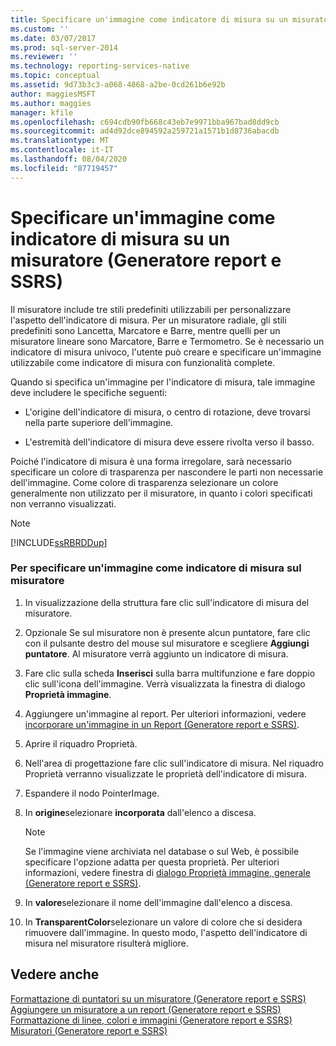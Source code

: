 ```yaml
---
title: Specificare un'immagine come indicatore di misura su un misuratore (Generatore report e SSRS) | Microsoft Docs
ms.custom: ''
ms.date: 03/07/2017
ms.prod: sql-server-2014
ms.reviewer: ''
ms.technology: reporting-services-native
ms.topic: conceptual
ms.assetid: 9d73b3c3-a068-4868-a2be-0cd261b6e92b
author: maggiesMSFT
ms.author: maggies
manager: kfile
ms.openlocfilehash: c694cdb90fb668c43eb7e9971bba967bad8dd9cb
ms.sourcegitcommit: ad4d92dce894592a259721a1571b1d8736abacdb
ms.translationtype: MT
ms.contentlocale: it-IT
ms.lasthandoff: 08/04/2020
ms.locfileid: "87719457"
---
```

# <a name="specify-an-image-as-a-pointer-on-a-gauge-report-builder-and-ssrs"></a>Specificare un'immagine come indicatore di misura su un misuratore (Generatore report e SSRS)
  Il misuratore include tre stili predefiniti utilizzabili per personalizzare l'aspetto dell'indicatore di misura. Per un misuratore radiale, gli stili predefiniti sono Lancetta, Marcatore e Barre, mentre quelli per un misuratore lineare sono Marcatore, Barre e Termometro. Se è necessario un indicatore di misura univoco, l'utente può creare e specificare un'immagine utilizzabile come indicatore di misura con funzionalità complete.  
  
 Quando si specifica un'immagine per l'indicatore di misura, tale immagine deve includere le specifiche seguenti:  
  
-   L'origine dell'indicatore di misura, o centro di rotazione, deve trovarsi nella parte superiore dell'immagine.  
  
-   L'estremità dell'indicatore di misura deve essere rivolta verso il basso.  
  
 Poiché l'indicatore di misura è una forma irregolare, sarà necessario specificare un colore di trasparenza per nascondere le parti non necessarie dell'immagine. Come colore di trasparenza selezionare un colore generalmente non utilizzato per il misuratore, in quanto i colori specificati non verranno visualizzati.  
  
> [!NOTE]  
>  [!INCLUDE[ssRBRDDup](../includes/ssrbrddup-md.md)]  
  
### <a name="to-specify-an-image-as-a-pointer-on-the-gauge"></a>Per specificare un'immagine come indicatore di misura sul misuratore  
  
1.  In visualizzazione della struttura fare clic sull'indicatore di misura del misuratore.  
  
2.  Opzionale Se sul misuratore non è presente alcun puntatore, fare clic con il pulsante destro del mouse sul misuratore e scegliere **Aggiungi puntatore**. Al misuratore verrà aggiunto un indicatore di misura.  
  
3.  Fare clic sulla scheda **Inserisci** sulla barra multifunzione e fare doppio clic sull'icona dell'immagine. Verrà visualizzata la finestra di dialogo **Proprietà immagine**.  
  
4.  Aggiungere un'immagine al report. Per ulteriori informazioni, vedere [incorporare un'immagine in un Report &#40;Generatore report e SSRS&#41;](report-design/embed-an-image-in-a-report-report-builder-and-ssrs.md).  
  
5.  Aprire il riquadro Proprietà.  
  
6.  Nell'area di progettazione fare clic sull'indicatore di misura. Nel riquadro Proprietà verranno visualizzate le proprietà dell'indicatore di misura.  
  
7.  Espandere il nodo PointerImage.  
  
8.  In **origine**selezionare **incorporata** dall'elenco a discesa.  
  
    > [!NOTE]  
    >  Se l'immagine viene archiviata nel database o sul Web, è possibile specificare l'opzione adatta per questa proprietà. Per ulteriori informazioni, vedere finestra di [dialogo Proprietà immagine, generale &#40;Generatore report e SSRS&#41;](../../2014/reporting-services/image-properties-dialog-box-general-report-builder-and-ssrs.md).  
  
9. In **valore**selezionare il nome dell'immagine dall'elenco a discesa.  
  
10. In **TransparentColor**selezionare un valore di colore che si desidera rimuovere dall'immagine. In questo modo, l'aspetto dell'indicatore di misura nel misuratore risulterà migliore.  
  
## <a name="see-also"></a>Vedere anche  
 [Formattazione di puntatori su un misuratore &#40;Generatore report e SSRS&#41;](report-design/formatting-pointers-on-a-gauge-report-builder-and-ssrs.md)   
 [Aggiungere un misuratore a un report &#40;Generatore report e SSRS&#41;](report-design/add-a-gauge-to-a-report-report-builder-and-ssrs.md)   
 [Formattazione di linee, colori e immagini &#40;Generatore report e SSRS&#41;](report-design/images-report-builder-and-ssrs.md)   
 [Misuratori &#40;Generatore report e SSRS&#41;](report-design/gauges-report-builder-and-ssrs.md)  
  
  
